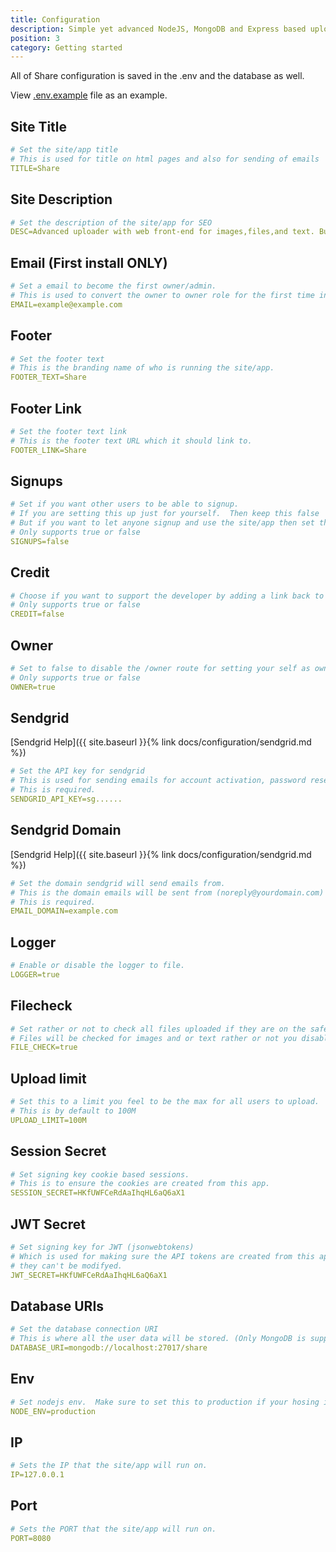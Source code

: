 ```yaml
---
title: Configuration
description: Simple yet advanced NodeJS, MongoDB and Express based uploader.
position: 3
category: Getting started
---
```


All of Share configuration is saved in the .env and the database as well.

View [.env.example](https://github.com/MrDemonWolf/share/blob/master/.env.example) file as an example.

## Site Title

```yaml
# Set the site/app title
# This is used for title on html pages and also for sending of emails
TITLE=Share
```

## Site Description

```yaml
# Set the description of the site/app for SEO
DESC=Advanced uploader with web front-end for images,files,and text. Built with ShareX in mind. Licensed under MIT and is free to use.
```

## Email (First install ONLY)

```yaml
# Set a email to become the first owner/admin.
# This is used to convert the owner to owner role for the first time install.
EMAIL=example@example.com
```

## Footer

```yaml
# Set the footer text
# This is the branding name of who is running the site/app.
FOOTER_TEXT=Share
```

## Footer Link

```yaml
# Set the footer text link
# This is the footer text URL which it should link to.
FOOTER_LINK=Share
```

## Signups

```yaml
# Set if you want other users to be able to signup.
# If you are setting this up just for yourself.  Then keep this false
# But if you want to let anyone signup and use the site/app then set this to true.
# Only supports true or false
SIGNUPS=false
```

## Credit

```yaml
# Choose if you want to support the developer by adding a link back to the github repo.
# Only supports true or false
CREDIT=false
```

## Owner

```yaml
# Set to false to disable the /owner route for setting your self as owner.
# Only supports true or false
OWNER=true
```

## Sendgrid

[Sendgrid Help]({{ site.baseurl }}{% link docs/configuration/sendgrid.md %})

```yaml
# Set the API key for sendgrid
# This is used for sending emails for account activation, password resets, and much more.
# This is required.
SENDGRID_API_KEY=sg......
```

## Sendgrid Domain

[Sendgrid Help]({{ site.baseurl }}{% link docs/configuration/sendgrid.md %})

```yaml
# Set the domain sendgrid will send emails from.
# This is the domain emails will be sent from (noreply@yourdomain.com)
# This is required.
EMAIL_DOMAIN=example.com
```

## Logger

```yaml
# Enable or disable the logger to file.
LOGGER=true
```

## Filecheck

```yaml
# Set rather or not to check all files uploaded if they are on the safe whitelist.
# Files will be checked for images and or text rather or not you disable this.  This is for the gallery
FILE_CHECK=true
```

## Upload limit

```yaml
# Set this to a limit you feel to be the max for all users to upload.
# This is by default to 100M
UPLOAD_LIMIT=100M
```

## Session Secret

```yaml
# Set signing key cookie based sessions.
# This is to ensure the cookies are created from this app.
SESSION_SECRET=HKfUWFCeRdAaIhqHL6aQ6aX1
```

## JWT Secret

```yaml
# Set signing key for JWT (jsonwebtokens)
# Which is used for making sure the API tokens are created from this app it self and
# they can't be modifyed.
JWT_SECRET=HKfUWFCeRdAaIhqHL6aQ6aX1
```

## Database URIs

```yaml
# Set the database connection URI
# This is where all the user data will be stored. (Only MongoDB is supported)
DATABASE_URI=mongodb://localhost:27017/share
```

## Env

```yaml
# Set nodejs env.  Make sure to set this to production if your hosing it.   If your helping development then change to development
NODE_ENV=production
```

## IP

```yaml
# Sets the IP that the site/app will run on.
IP=127.0.0.1
```

## Port

```yaml
# Sets the PORT that the site/app will run on.
PORT=8080
```
